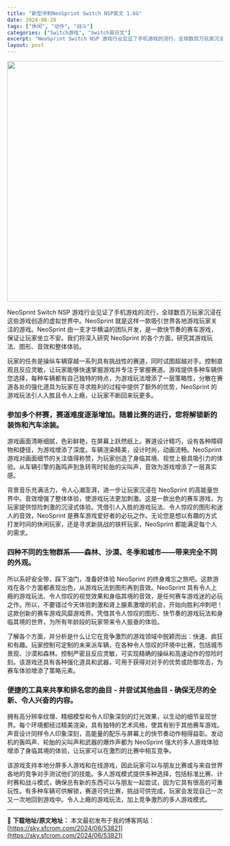 ```yaml
---
title: "新型冲刺NeoSprint Switch NSP英文 1.6G"
date: 2024-06-28
tags: ["休闲", "动作", "战斗"]
categories: ["Switch游戏", "Switch英日文"]
excerpt: "NeoSprint Switch NSP 游戏行业见证了手机游戏的流行，全球数百万玩家沉浸在这些游戏创造的虚拟世界中。NeoSprint 就是这样一款吸引世界各地游戏玩家关注的游戏。NeoSprint 由一支才华横溢的团队开发，是一款快节奏的赛车游戏，保证让玩家坐立不安。我们将深入研究 NeoSpr&hellip;"
layout: post
---
```


<img class="alignnone size-full wp-image-53822" src="https://sky.sfcrom.com/wp-content/uploads/2024/06/2024062800540545.webp" alt="" width="1000" height="562" />

NeoSprint Switch NSP 游戏行业见证了手机游戏的流行，全球数百万玩家沉浸在这些游戏创造的虚拟世界中。NeoSprint 就是这样一款吸引世界各地游戏玩家关注的游戏。NeoSprint 由一支才华横溢的团队开发，是一款快节奏的赛车游戏，保证让玩家坐立不安。我们将深入研究 NeoSprint 的各个方面，研究其游戏玩法、图形、音效和整体体验。

<span>玩家的任务是操纵车辆穿越一系列具有挑战性的赛道，同时试图超越对手。控制直观且反应灵敏，让玩家能够快速掌握游戏并专注于掌握赛道。游戏提供多种车辆供您选择，每种车辆都有自己独特的特点，为游戏玩法增添了一层策略性，分散在赛道各处的强化道具为玩家在寻求胜利的过程中提供了额外的优势，NeoSprint 的游戏玩法引人入胜且令人上瘾，让玩家不断回来玩更多。</span>
<h3><span>参加多个杯赛，赛道难度逐渐增加。随着比赛的进行，您将解锁新的装饰和汽车涂装。</span></h3>
<span>游戏画面清晰细腻，色彩鲜艳，在屏幕上跃然纸上。赛道设计精巧，设有各种障碍物和捷径，为游戏增添了深度。车辆渲染精美，设计时尚，动画流畅。NeoSprint 游戏对画面细节的关注值得称赞，为玩家创造了身临其境、视觉上极具吸引力的体验。从车辆引擎的轰鸣声到急转弯时轮胎的尖叫声，音效为游戏增添了一层真实感。</span>

<span>背景音乐充满活力，令人心潮澎湃，进一步让玩家沉浸在 NeoSprint 的高能量世界中。音效增强了整体体验，使游戏玩法更加刺激。这是一款出色的赛车游戏，为玩家提供惊险刺激的沉浸式体验。凭借引人入胜的游戏玩法、令人惊叹的图形和迷人的音效，NeoSprint 是赛车游戏爱好者的必玩之作。无论您是想以有趣的方式打发时间的休闲玩家，还是寻求新挑战的铁杆玩家，NeoSprint 都能满足每个人的需求。</span>
<h3><span>四种不同的生物群系——森林、沙漠、冬季和城市——带来完全不同的外观。</span></h3>
<span>所以系好安全带，踩下油门，准备好体验 NeoSprint 的终身难忘之旅吧。这款游戏在各个方面都表现出色，从游戏玩法到图形再到音效。NeoSprint 具有令人上瘾的游戏玩法、令人惊叹的视觉效果和身临其境的音效，是任何赛车游戏迷的必玩之作。所以，不要错过今天体验刺激和肾上腺素激增的机会，开始向胜利冲刺吧！这款创新的赛车游戏风靡游戏界。凭借其令人惊叹的图形、快节奏的游戏玩法和身临其境的世界，为所有年龄段的玩家带来令人振奋的体验。</span>

<span>了解各个方面，并分析是什么让它在竞争激烈的游戏领域中脱颖而出：快速、疯狂和有趣。玩家控制可定制的未来派车辆，在各种令人惊叹的环境中比赛，包括城市景观、沙漠和森林。控制严密且反应灵敏，可实现精确的操纵和高速动作的惊险时刻。该游戏还具有各种强化道具和武器，可用于获得对对手的优势或防御攻击，为赛车体验增添了策略元素。</span>
<h3><span>便捷的工具来共享和排名您的曲目 - 并尝试其他曲目 - 确保无尽的全新、令人兴奋的内容。</span></h3>
<span>拥有高分辨率纹理、精细模型和令人印象深刻的灯光效果，以生动的细节呈现世界。每个环境都经过精美渲染，具有独特的艺术风格，使其有别于其他赛车游戏。声音设计同样令人印象深刻，高能量的配乐与屏幕上的快节奏动作相得益彰。发动机的轰鸣声、轮胎的尖叫声和武器的爆炸声都为 NeoSprint 强大的多人游戏体验增添了身临其境的体验，让玩家可以在激烈的比赛中相互竞争。</span>

该游戏支持本地分屏多人游戏和在线游戏，因此玩家可以与朋友比赛或与来自世界各地的竞争对手测试他们的技能。多人游戏模式提供多种选择，包括标准比赛、计时赛和战斗模式，确保总有新的东西可以与朋友一起尝试，因为它具有很高的可重玩性。有多种车辆可供解锁，赛道可供比赛，挑战可供完成，玩家会发现自己一次又一次地回到游戏中。令人上瘾的游戏玩法，加上竞争激烈的多人游戏模式。

---
📖 **下载地址/原文地址：** 本文最初发布于我的博客网站：[https://sky.sfcrom.com/2024/06/53821](https://sky.sfcrom.com/2024/06/53821)
